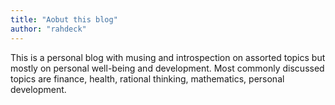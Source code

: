 ```yaml
---
title: "Aobut this blog"
author: "rahdeck"
---
```

This is a personal blog with musing and introspection on assorted topics but mostly on personal well-being and development. Most commonly discussed topics are finance, health, rational thinking, mathematics, personal development.